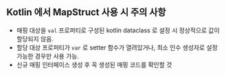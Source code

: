 ## Kotlin 에서 MapStruct 사용 시 주의 사항

- 매핑 대상을 `val` 프로퍼티로 구성된 kotlin dataclass 로 설정 시 정상적으로 값이 할당되지 않음.
- 할당 대상 프로퍼티가 `var` 로 setter 함수가 열려있거나, 최소 인수 생성자로 설정 가능한 경우만 사용 가능.
- 신규 매핑 인터페이스 생성 후 꼭 생성된 매핑 코드를 확인할 것
